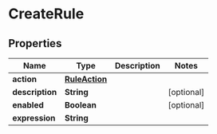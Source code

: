 # CreateRule

## Properties
Name | Type | Description | Notes
------------ | ------------- | ------------- | -------------
**action** | [**RuleAction**](RuleAction.md) |  | 
**description** | **String** |  |  [optional]
**enabled** | **Boolean** |  |  [optional]
**expression** | **String** |  | 
